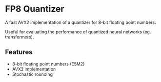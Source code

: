 # FP8 Quantizer

A fast AVX2 implementation of a quantizer for 8-bit floating point numbers.

Useful for evaluating the performance of quantized neural networks (eg. transformers).

## Features

* 8-bit floating point numbers (E5M2)
* AVX2 implementation
* Stochastic rounding